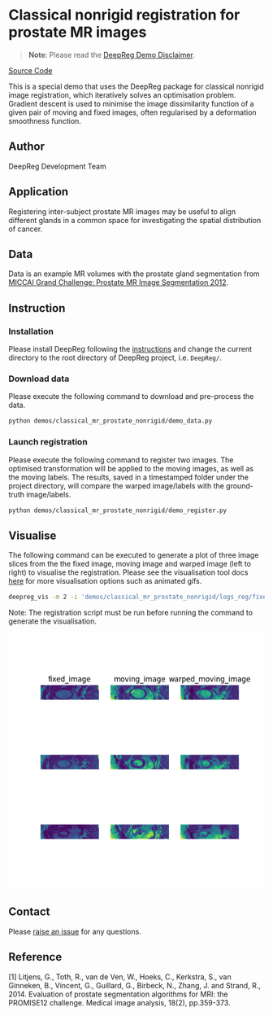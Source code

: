 # Classical nonrigid registration for prostate MR images

> **Note**: Please read the
> [DeepReg Demo Disclaimer](introduction.html#demo-disclaimer).

[Source Code](https://github.com/DeepRegNet/DeepReg/tree/main/demos/classical_mr_prostate_nonrigid)

This is a special demo that uses the DeepReg package for classical nonrigid image
registration, which iteratively solves an optimisation problem. Gradient descent is used
to minimise the image dissimilarity function of a given pair of moving and fixed images,
often regularised by a deformation smoothness function.

## Author

DeepReg Development Team

## Application

Registering inter-subject prostate MR images may be useful to align different glands in
a common space for investigating the spatial distribution of cancer.

## Data

Data is an example MR volumes with the prostate gland segmentation from
[MICCAI Grand Challenge: Prostate MR Image Segmentation 2012](https://promise12.grand-challenge.org/).

## Instruction

### Installation

Please install DeepReg following the [instructions](../getting_started/install.html) and
change the current directory to the root directory of DeepReg project, i.e. `DeepReg/`.

### Download data

Please execute the following command to download and pre-process the data.

```bash
python demos/classical_mr_prostate_nonrigid/demo_data.py
```

### Launch registration

Please execute the following command to register two images. The optimised
transformation will be applied to the moving images, as well as the moving labels. The
results, saved in a timestamped folder under the project directory, will compare the
warped image/labels with the ground-truth image/labels.

```bash
python demos/classical_mr_prostate_nonrigid/demo_register.py
```

## Visualise

The following command can be executed to generate a plot of three image slices from the the fixed image, moving image and warped image (left to right) to visualise the registration. Please see the visualisation tool docs [here](https://github.com/DeepRegNet/DeepReg/blob/main/docs/source/docs/visualisation_tool.md) for more visualisation options such as animated gifs. 

```bash
deepreg_vis -m 2 -i 'demos/classical_mr_prostate_nonrigid/logs_reg/fixed_image.nii.gz, demos/classical_mr_prostate_nonrigid/logs_reg/moving_image.nii.gz, demos/classical_mr_prostate_nonrigid/logs_reg/warped_moving_image.nii.gz' --slice-inds '4, 8, 12' -s demos/classical_mr_prostate_nonrigid/logs_reg
```

Note: The registration script must be run before running the command to generate the visualisation.

![plot](../assets/classical_mr_prostate_nonrigid.png)

## Contact

Please [raise an issue](https://github.com/DeepRegNet/DeepReg/issues/new/choose) for any
questions.

## Reference

[1] Litjens, G., Toth, R., van de Ven, W., Hoeks, C., Kerkstra, S., van Ginneken, B.,
Vincent, G., Guillard, G., Birbeck, N., Zhang, J. and Strand, R., 2014. Evaluation of
prostate segmentation algorithms for MRI: the PROMISE12 challenge. Medical image
analysis, 18(2), pp.359-373.

